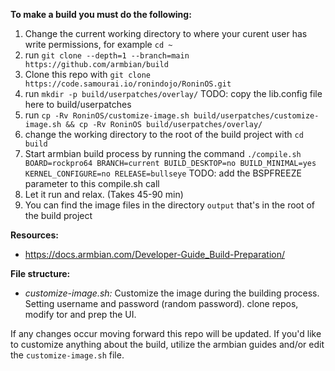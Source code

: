 **To make a build you must do the following:**

1) Change the current working directory to where your curent user has write permissions, for example `cd ~`
2) run `git clone --depth=1 --branch=main https://github.com/armbian/build`
3) Clone this repo with `git clone https://code.samourai.io/ronindojo/RoninOS.git`
4) run `mkdir -p build/userpatches/overlay/`
TODO: copy the lib.config file here to build/userpatches
5) run `cp -Rv RoninOS/customize-image.sh build/userpatches/customize-image.sh && cp -Rv RoninOS build/userpatches/overlay/`
6) change the working directory to the root of the build project with `cd build`
7) Start armbian build process by running the command `./compile.sh BOARD=rockpro64 BRANCH=current BUILD_DESKTOP=no BUILD_MINIMAL=yes KERNEL_CONFIGURE=no RELEASE=bullseye`
TODO: add the BSPFREEZE parameter to this compile.sh call
8) Let it run and relax. (Takes 45-90 min)
9) You can find the image files in the directory `output` that's in the root of the build project

**Resources:**

- https://docs.armbian.com/Developer-Guide_Build-Preparation/

**File structure:**

- _customize-image.sh:_ Customize the image during the building process. Setting username and password (random password). clone repos, modify tor and prep the UI. 

If any changes occur moving forward this repo will be updated. 
If you'd like to customize anything about the build, utilize the armbian guides and/or edit the `customize-image.sh` file.
